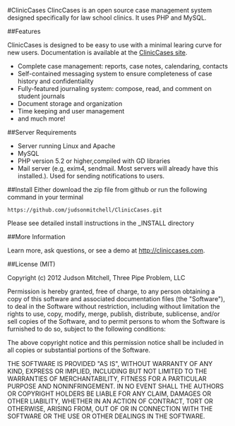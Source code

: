 #ClinicCases
ClincCases is an open source case management system designed
specifically for law school clinics.  It uses PHP and MySQL.

##Features

ClinicCases is designed to be easy to use with a minimal learing curve for new users.
Documentation is available at the [ClinicCases site](http://cliniccases.com).

* Complete case management: reports, case notes, calendaring, contacts
* Self-contained messaging system to ensure completeness of case history
and confidentiality
* Fully-featured journaling system: compose, read, and comment on student journals
* Document storage and organization
* Time keeping and user management
* and much more!

##Server Requirements

* Server running Linux and Apache
* MySQL
* PHP version 5.2 or higher,compiled with GD libraries
* Mail server (e.g, exim4, sendmail.  Most servers will already
have this installed.).  Used for sending notifications to users.

##Install
Either download the zip file from github or run the following command
in your terminal

	https://github.com/judsonmitchell/ClinicCases.git

Please see detailed install instructions in the _INSTALL directory

##More Information

Learn more, ask questions, or see a demo at <http://cliniccases.com>.

##License (MIT)

Copyright (c) 2012 Judson Mitchell, Three Pipe Problem, LLC

Permission is hereby granted, free of charge, to any person obtaining a copy of this software and associated documentation files (the "Software"), to deal in the Software without restriction, including without limitation the rights to use, copy, modify, merge, publish, distribute, sublicense, and/or sell copies of the Software, and to permit persons to whom the Software is furnished to do so, subject to the following conditions:

The above copyright notice and this permission notice shall be included in all copies or substantial portions of the Software.

THE SOFTWARE IS PROVIDED "AS IS", WITHOUT WARRANTY OF ANY KIND, EXPRESS OR IMPLIED, INCLUDING BUT NOT LIMITED TO THE WARRANTIES OF MERCHANTABILITY, FITNESS FOR A PARTICULAR PURPOSE AND NONINFRINGEMENT. IN NO EVENT SHALL THE AUTHORS OR COPYRIGHT HOLDERS BE LIABLE FOR ANY CLAIM, DAMAGES OR OTHER LIABILITY, WHETHER IN AN ACTION OF CONTRACT, TORT OR OTHERWISE, ARISING FROM, OUT OF OR IN CONNECTION WITH THE SOFTWARE OR THE USE OR OTHER DEALINGS IN THE SOFTWARE.